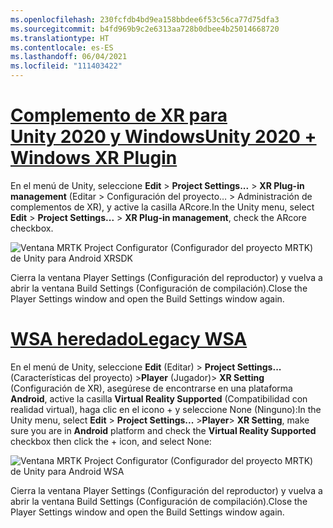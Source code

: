 ```yaml
---
ms.openlocfilehash: 230fcfdb4bd9ea158bbdee6f53c56ca77d75dfa3
ms.sourcegitcommit: b4fd969b9c2e6313aa728b0dbee4b25014668720
ms.translationtype: HT
ms.contentlocale: es-ES
ms.lasthandoff: 06/04/2021
ms.locfileid: "111403422"
---
```

# <a name="unity-2020--windows-xr-plugin"></a>[<span data-ttu-id="ba973-101">Complemento de XR para Unity 2020 y Windows</span><span class="sxs-lookup"><span data-stu-id="ba973-101">Unity 2020 + Windows XR Plugin</span></span>](#tab/winxr)

<span data-ttu-id="ba973-102">En el menú de Unity, seleccione **Edit** > **Project Settings...**  > **XR Plug-in management** (Editar > Configuración del proyecto… > Administración de complementos de XR), y active la casilla ARcore.</span><span class="sxs-lookup"><span data-stu-id="ba973-102">In the Unity menu, select **Edit** > **Project Settings...** > **XR Plug-in management**, check the ARcore checkbox.</span></span>

![Ventana MRTK Project Configurator (Configurador del proyecto MRTK) de Unity para Android XRSDK](../images/mr-learning-asa/asa-05-section3-step1-2-1-XRSDK-android.png)

<span data-ttu-id="ba973-104">Cierra la ventana Player Settings (Configuración del reproductor) y vuelva a abrir la ventana Build Settings (Configuración de compilación).</span><span class="sxs-lookup"><span data-stu-id="ba973-104">Close the Player Settings window and open the Build Settings window again.</span></span>

# <a name="legacy-wsa"></a>[<span data-ttu-id="ba973-105">WSA heredado</span><span class="sxs-lookup"><span data-stu-id="ba973-105">Legacy WSA</span></span>](#tab/wsa)

<span data-ttu-id="ba973-106">En el menú de Unity, seleccione **Edit** (Editar)  > **Project Settings...** (Características del proyecto)  >**Player** (Jugador)> **XR Setting** (Configuración de XR), asegúrese de encontrarse en una plataforma **Android**, active la casilla **Virtual Reality Supported** (Compatibilidad con realidad virtual), haga clic en el icono + y seleccione None (Ninguno):</span><span class="sxs-lookup"><span data-stu-id="ba973-106">In the Unity menu, select **Edit** > **Project Settings...** >**Player**> **XR Setting**, make sure you are in **Android** platform and check the **Virtual Reality Supported** checkbox then click the + icon, and select None:</span></span>

![Ventana MRTK Project Configurator (Configurador del proyecto MRTK) de Unity para Android WSA](../images/mr-learning-asa/asa-05-section3-step1-2-1-Legacy.PNG)

<span data-ttu-id="ba973-108">Cierra la ventana Player Settings (Configuración del reproductor) y vuelva a abrir la ventana Build Settings (Configuración de compilación).</span><span class="sxs-lookup"><span data-stu-id="ba973-108">Close the Player Settings window and open the Build Settings window again.</span></span>
